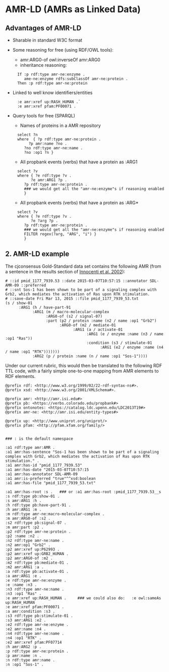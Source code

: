 # AMR-LD (AMRs as Linked Data)

## Advantages of AMR-LD

- Sharable in standard W3C format

- Some reasoning for free (using RDF/OWL tools):
  - amr:ARG0-of owl:inverseOf amr:ARG0
  - inheritance reasoning:
  
  ```
    If :p rdf:type amr-ne:enzyme .
       ame-ne:enzyme rdfs:subClassOf amr-ne:protein .
    Then :p rdf:type amr-ne:protein
  ```

- Linked to well know identifiers/entities

  ```
    :e amr:xref up:RASH_HUMAN .`
    :e amr:xref pfam:PF00071 .
  ```

- Query tools for free (SPARQL)
  - Names of proteins in a AMR repository

  ```
    select ?n
    where  { ?p rdf:type amr-ne:protein .
         ?p amr:name ?no .
       ?no rdf:type amr-ne:name .
       ?no :op1 ?n }
  ```

   - All propbank events (verbs) that have a protein as :ARG1

  ```
    select ?v
    where { ?e rdf:type ?v .
          ?e amr:ARG1 ?p .
       ?p rdf:type amr-ne:protein .
       ### we would get all the "amr-ne:enzyme"s if reasoning enabled
       }
  ```

   - All propbank events (verbs) that have a protein as :ARG*

  ```
    select ?v
    where { ?e rdf:type ?v .
          ?e ?arg ?p .
       ?p rdf:type amr-ne:protein .
       ### we would get all the "amr-ne:enzyme"s if reasoning enabled
       FILTER regex(?arg, "ARG", "i") }
       }
  ```
## 2. AMR-LD example

The cjconsensus Gold-Standard data set contains the following AMR (from a sentence in the results section of [Innocenti et al. 2002](http://www.ncbi.nlm.nih.gov/pubmed/11777939)):

```
# ::id pmid_1177_7939.53 ::date 2015-03-07T10:57:15 ::annotator SDL-AMR-09 ::preferred
# ::snt Sos-1 has been shown to be part of a signaling complex with Grb2, which mediates the activation of Ras upon RTK stimulation.
# ::save-date Fri Mar 13, 2015 ::file pmid_1177_7939_53.txt
(s / show-01
      :ARG1 (h / have-part-91
            :ARG1 (m / macro-molecular-complex
                  :ARG0-of (s2 / signal-07)
                  :part (p2 / protein :name (n2 / name :op1 "Grb2")
                        :ARG0-of (m2 / mediate-01
                              :ARG1 (a / activate-01
                                    :ARG1 (e / enzyme :name (n3 / name :op1 "Ras"))
                                    :condition (s3 / stimulate-01
                                          :ARG1 (e2 / enzyme :name (n4 / name :op1 "RTK")))))))
            :ARG2 (p / protein :name (n / name :op1 "Sos-1"))))
```

Under our current rubric, this would then be translated to the following RDF TTL code, with a fairly simple one-to-one mapping from AMR elements to RDF elements.  

```
@prefix rdf: <http://www.w3.org/1999/02/22-rdf-syntax-ns#>.
@prefix xsd: <http://www.w3.org/2001/XMLSchema#>.

@prefix amr: <http://amr.isi.edu#>
@prefix pb: <https://verbs.colorado.edu/propbank#>
@prefix ontonotes: <https://catalog.ldc.upenn.edu/LDC2013T19#>
@prefix amr-ne: <http://amr.isi.edu/entity-types#>

@prefix up: <http://www.uniprot.org/uniprot/>
@prefix pfam: <http://pfam.xfam.org/family/>


### : is the default namespace

:a1 rdf:type amr:AMR .
:a1 amr:has-sentence "Sos-1 has been shown to be part of a signaling complex with Grb2, which mediates the activation of Ras upon RTK stimulation." .
:a1 amr:has-id "pmid_1177_7939.53"
:a1 amr:has-date "2015-03-07T10:57:15
:a1 amr:has-annotator SDL-AMR-09
:a1 amr:is-preferred "true"^^xsd:boolean
:a1 amr:has-file "pmid_1177_7939_53.txt"

:a1 amr:has-root :s .   ### or :a1 amr:has-root :pmid_1177_7939.53__s
:s rdf:type pb:show-01 .
:s amr:ARG1 :h .
:h rdf:type pb:have-part-91 .
:h amr:ARG1 :m .
:m rdf:type amr-ne:macro-molecular-complex .
:m amr:ARG0-of :s2 .
:s2 rdf:type pb:signal-07 .
:m amr:part :p2 .
:p2 rdf:type amr-ne:protein .
:p2 :name :n2 .
:n2 rdf:type amr-ne:name .
:n2 amr:op1 "Grb2" .
:p2 amr:xref up:P62993 .
:p2 amr:xref up:GRB2_HUMAN .
:p2 amr:ARG0-of :m2 .
:m2 rdf:type pb:mediate-01 .
:m2 amr:ARG1 :a .
:a rdf:type pb:activate-01 .
:a amr:ARG1 :e .
:e rdf:type amr-ne:enzyme .
:e :name :n3 .
:n3 rdf:type amr-ne:name .
:n3 :op1 "Ras" .
:e amr:xref up:RASH_HUMAN .     ### we could also do:   :e owl:sameAs up:RASH_HUMAN  
:e amr:xref pfam:PF00071 .
:a amr:condition :s3 .
:s3 rdf:type pb:stimulate-01 .
:s3 amr:ARG1 :e2 .
:e2 rdf:type amr-ne:enzyme .
:e2 amr:name :n4 .
:n4 rdf:type amr-ne:name .
:n4 :op1 "RTK" .
:e2 amr:xref pfam:PF07714
:h amr:ARG2 :p .
:p rdf:type amr-ne:protein .
:p amr:name :n .
:n rdf:type amr:name .
:n :op1 "Sos-1" .
```
